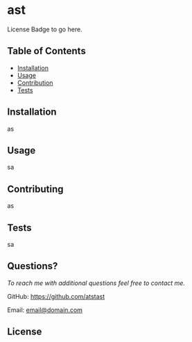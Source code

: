 

# ast
License Badge to go here.


## Table of Contents
* [Installation](#installation)
* [Usage](#usage)
* [Contribution](#contribution)
* [Tests](#test)

## Installation 
as


## Usage 
sa


## Contributing
as


## Tests
sa


## Questions?
*To reach me with additional questions feel free to contact me.*

GitHub: https://github.com/atstast

Email: email@domain.com

## License
